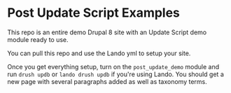 # Post Update Script Examples
This repo is an entire demo Drupal 8 site with an Update Script demo module ready to use.

You can pull this repo and use the Lando yml to setup your site. 

Once you get everything setup, turn on the `post_update_demo` module and run `drush updb` or `lando drush updb` if you're using Lando.
You should get a new page with several paragraphs added as well as taxonomy terms.
